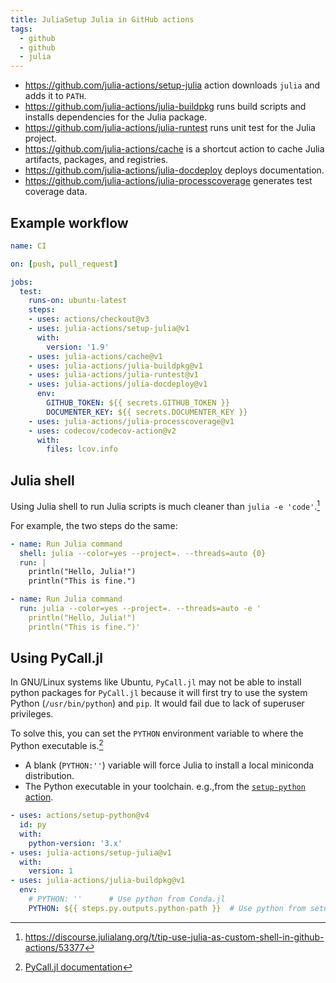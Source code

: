 ```yaml
---
title: JuliaSetup Julia in GitHub actions
tags:
  - github
  - github
  - julia
---
```

- <https://github.com/julia-actions/setup-julia> action downloads `julia` and adds it to `PATH`.
- <https://github.com/julia-actions/julia-buildpkg> runs build scripts and installs dependencies for the Julia package.
- <https://github.com/julia-actions/julia-runtest> runs unit test for the Julia project.
- <https://github.com/julia-actions/cache> is a shortcut action to cache Julia artifacts, packages, and registries.
- <https://github.com/julia-actions/julia-docdeploy> deploys documentation.
- <https://github.com/julia-actions/julia-processcoverage> generates test coverage data.

## Example workflow

```yaml
name: CI

on: [push, pull_request]

jobs:
  test:
    runs-on: ubuntu-latest
    steps:
    - uses: actions/checkout@v3
    - uses: julia-actions/setup-julia@v1
      with:
        version: '1.9'
    - uses: julia-actions/cache@v1
    - uses: julia-actions/julia-buildpkg@v1
    - uses: julia-actions/julia-runtest@v1
    - uses: julia-actions/julia-docdeploy@v1
      env:
        GITHUB_TOKEN: ${{ secrets.GITHUB_TOKEN }}
        DOCUMENTER_KEY: ${{ secrets.DOCUMENTER_KEY }}
    - uses: julia-actions/julia-processcoverage@v1
    - uses: codecov/codecov-action@v2
      with:
        files: lcov.info
```

## Julia shell

Using Julia shell to run Julia scripts is much cleaner than `julia -e 'code'`.[^juliashell]

For example, the two steps do the same:

```yaml
- name: Run Julia command
  shell: julia --color=yes --project=. --threads=auto {0}
  run: |
    println("Hello, Julia!")
    println("This is fine.")

- name: Run Julia command
  run: julia --color=yes --project=. --threads=auto -e '
    println("Hello, Julia!")
    println("This is fine.")'
```

[^juliashell]: https://discourse.julialang.org/t/tip-use-julia-as-custom-shell-in-github-actions/53377

## Using PyCall.jl

In GNU/Linux systems like Ubuntu, `PyCall.jl` may not be able to install python packages for `PyCall.jl` because it will first try to use the system Python (`/usr/bin/python`) and `pip`. It would fail due to lack of superuser privileges.

To solve this, you can set the `PYTHON` environment variable to where the Python executable is.[^pycalljldocs]

- A blank (`PYTHON:''`) variable will force Julia to install a local miniconda distribution.
- The Python executable in your toolchain. e.g.,from the [`setup-python` action](https://github.com/marketplace/actions/setup-python).

[^pycalljldocs]: [PyCall.jl documentation](https://github.com/JuliaPy/PyCall.jl#specifying-the-python-version)

```yaml
- uses: actions/setup-python@v4
  id: py
  with:
    python-version: '3.x'
- uses: julia-actions/setup-julia@v1
  with:
    version: 1
- uses: julia-actions/julia-buildpkg@v1
  env:
    # PYTHON: ''      # Use python from Conda.jl
    PYTHON: ${{ steps.py.outputs.python-path }}  # Use python from setup-python
```

